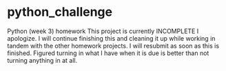 # python_challenge
Python (week 3) homework
This project is currently INCOMPLETE
I apologize.
I will continue finishing this and cleaning it up while working in tandem with the other homework projects.
I will resubmit as soon as this is finished.
Figured turning in what I have when it is due is better than not turning anything in at all.
